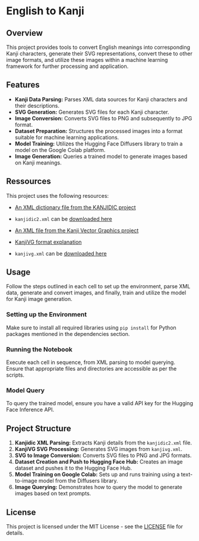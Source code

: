 # English to Kanji

## Overview
This project provides tools to convert English meanings into corresponding Kanji characters, generate their SVG representations, convert these to other image formats, and utilize these images within a machine learning framework for further processing and application.

## Features
- **Kanji Data Parsing:** Parses XML data sources for Kanji characters and their descriptions.
- **SVG Generation:** Generates SVG files for each Kanji character.
- **Image Conversion:** Converts SVG files to PNG and subsequently to JPG format.
- **Dataset Preparation:** Structures the processed images into a format suitable for machine learning applications.
- **Model Training:** Utilizes the Hugging Face Diffusers library to train a model on the Google Colab platform.
- **Image Generation:** Queries a trained model to generate images based on Kanji meanings.

## Ressources
This project uses the following resources:
- [An XML dictionary file from the KANJIDIC project](http://www.edrdg.org/wiki/index.php/KANJIDIC_Project)
- `kanjidic2.xml` can be [downloaded here](http://www.edrdg.org/kanjidic/kanjidic2.xml.gz)

- [An XML file from the Kanji Vector Graphics project](https://github.com/KanjiVG/)
- [KanjiVG format explanation](https://kanjivg.tagaini.net/svg-format.html)
- `kanjivg.xml` can be [downloaded here](https://github.com/KanjiVG/kanjivg/releases/)

## Usage
Follow the steps outlined in each cell to set up the environment, parse XML data, generate and convert images, and finally, train and utilize the model for Kanji image generation.

### Setting up the Environment
Make sure to install all required libraries using `pip install` for Python packages mentioned in the dependencies section.

### Running the Notebook
Execute each cell in sequence, from XML parsing to model querying. Ensure that appropriate files and directories are accessible as per the scripts.

### Model Query
To query the trained model, ensure you have a valid API key for the Hugging Face Inference API.

## Project Structure
1. **Kanjidic XML Parsing:** Extracts Kanji details from the `kanjidic2.xml` file.
2. **KanjiVG SVG Processing:** Generates SVG images from `kanjivg.xml`.
3. **SVG to Image Conversion:** Converts SVG files to PNG and JPG formats.
4. **Dataset Creation and Push to Hugging Face Hub:** Creates an image dataset and pushes it to the Hugging Face Hub.
5. **Model Training on Google Colab:** Sets up and runs training using a text-to-image model from the Diffusers library.
6. **Image Querying:** Demonstrates how to query the model to generate images based on text prompts.

## License
This project is licensed under the MIT License - see the [LICENSE](LICENSE) file for details.